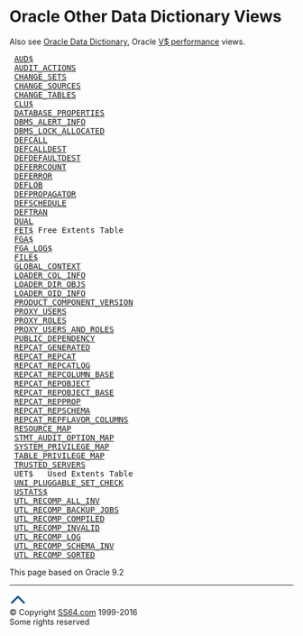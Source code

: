 

<h1><span class="red">Oracle </span> Other Data Dictionary Views</h1>
<p>  Also see  <a href="index.html">Oracle  Data Dictionary</a>, 
  Oracle <a href="../orav/index.html">V$
     performance</a> views.</p>
<pre> <a href="AUD$.html">AUD$</a> 
 <a href="AUDIT_ACTIONS.html">AUDIT_ACTIONS</a> 
 <a href="CHANGE_SETS.html">CHANGE_SETS</a> 
 <a href="CHANGE_SOURCES.html">CHANGE_SOURCES</a> 
 <a href="CHANGE_TABLES.html">CHANGE_TABLES</a> 
 <a href="CLU$.html">CLU$</a> 
 <a href="DATABASE_PROPERTIES.html">DATABASE_PROPERTIES</a> 
 <a href="DBMS_ALERT_INFO.html">DBMS_ALERT_INFO</a> 
 <a href="DBMS_LOCK_ALLOCATED.html">DBMS_LOCK_ALLOCATED</a> 
 <a href="DEFCALL.html">DEFCALL</a> 
 <a href="DEFCALLDEST.html">DEFCALLDEST</a>          
 <a href="DEFDEFAULTDEST.html">DEFDEFAULTDEST</a>       
 <a href="DEFERRCOUNT.html">DEFERRCOUNT</a>          
 <a href="DEFERROR.html">DEFERROR</a>             
 <a href="DEFLOB.html">DEFLOB</a>               
 <a href="DEFPROPAGATOR.html">DEFPROPAGATOR</a>        
 <a href="DEFSCHEDULE.html">DEFSCHEDULE</a>          
 <a href="DEFTRAN.html">DEFTRAN</a>              
 <a href="DUAL.html">DUAL</a> 
 <a href="FET$.html">FET$</a> Free Extents Table
 <a href="FGA$.html">FGA$</a> 
 <a href="FGA_LOG$.html">FGA_LOG$</a> 
 <a href="FILE$.html">FILE$</a> 
 <a href="GLOBAL_CONTEXT.html">GLOBAL_CONTEXT</a> 
 <a href="LOADER_COL_INFO.html">LOADER_COL_INFO</a> 
 <a href="LOADER_DIR_OBJS.html">LOADER_DIR_OBJS</a> 
 <a href="LOADER_OID_INFO.html">LOADER_OID_INFO</a> 
 <a href="PRODUCT_COMPONENT_VERSION.html">PRODUCT_COMPONENT_VERSION</a>
 <a href="PROXY_USERS.html">PROXY_USERS</a> 
 <a href="PROXY_ROLES.html">PROXY_ROLES</a> 
 <a href="PROXY_USERS_AND_ROLES.html">PROXY_USERS_AND_ROLES</a> 
 <a href="PUBLIC_DEPENDENCY.html">PUBLIC_DEPENDENCY</a>
 <a href="REPCAT_GENERATED.html">REPCAT_GENERATED</a>     
 <a href="REPCAT_REPCAT.html">REPCAT_REPCAT</a>        
 <a href="REPCAT_REPCATLOG.html">REPCAT_REPCATLOG</a> 
 <a href="REPCAT_REPCOLUMN_BASE.html">REPCAT_REPCOLUMN_BASE</a> 
 <a href="REPCAT_REPOBJECT.html">REPCAT_REPOBJECT</a>     
 <a href="REPCAT_REPOBJECT_BASE.html">REPCAT_REPOBJECT_BASE</a>  
 <a href="REPCAT_REPPROP.html">REPCAT_REPPROP</a>       
 <a href="REPCAT_REPSCHEMA.html">REPCAT_REPSCHEMA</a> 
 <a href="REPCAT_REPFLAVOR_COLUMNS.html">REPCAT_REPFLAVOR_COLUMNS</a> 
 <a href="RESOURCE_MAP.html">RESOURCE_MAP</a> 
 <a href="STMT_AUDIT_OPTION_MAP.html">STMT_AUDIT_OPTION_MAP</a> 
 <a href="SYSTEM_PRIVILEGE_MAP.html">SYSTEM_PRIVILEGE_MAP</a> 
 <a href="TABLE_PRIVILEGE_MAP.html">TABLE_PRIVILEGE_MAP</a>
 <a href="TRUSTED_SERVERS.html">TRUSTED_SERVERS</a>   
 UET$   Used Extents Table
 <a href="UNI_PLUGGABLE_SET_CHECK.html">UNI_PLUGGABLE_SET_CHECK</a>
 <a href="USTATS$.html">USTATS$</a> 
 <a href="UTL_RECOMP_ALL_INV.html">UTL_RECOMP_ALL_INV</a> 
 <a href="UTL_RECOMP_BACKUP_JOBS.html">UTL_RECOMP_BACKUP_JOBS</a> 
 <a href="UTL_RECOMP_COMPILED.html">UTL_RECOMP_COMPILED</a> 
 <a href="UTL_RECOMP_INVALID.html">UTL_RECOMP_INVALID</a> 
 <a href="UTL_RECOMP_LOG.html">UTL_RECOMP_LOG</a> 
 <a href="UTL_RECOMP_SCHEMA_INV.html">UTL_RECOMP_SCHEMA_INV</a>
 <a href="UTL_RECOMP_SORTED.html">UTL_RECOMP_SORTED</a> </pre>
<p>This page based on Oracle 9.2</p><!-- #BeginLibraryItem "/Library/foot_menu.lbi" --><hr>
<div id="bl" class="footer"><a href="#"><img src="../images/top.png" width="30" height="22" alt="Back to the Top"></a></div>
<div id="br" class="footer, tagline">© Copyright <a href="http://ss64.com/">SS64.com</a> 1999-2016<br>
Some rights reserved</div><!-- #EndLibraryItem -->

